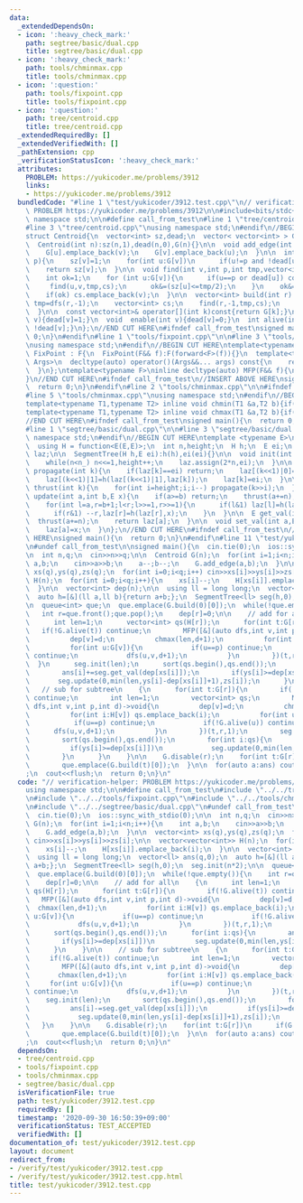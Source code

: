 ```yaml
---
data:
  _extendedDependsOn:
  - icon: ':heavy_check_mark:'
    path: segtree/basic/dual.cpp
    title: segtree/basic/dual.cpp
  - icon: ':heavy_check_mark:'
    path: tools/chminmax.cpp
    title: tools/chminmax.cpp
  - icon: ':question:'
    path: tools/fixpoint.cpp
    title: tools/fixpoint.cpp
  - icon: ':question:'
    path: tree/centroid.cpp
    title: tree/centroid.cpp
  _extendedRequiredBy: []
  _extendedVerifiedWith: []
  _pathExtension: cpp
  _verificationStatusIcon: ':heavy_check_mark:'
  attributes:
    PROBLEM: https://yukicoder.me/problems/3912
    links:
    - https://yukicoder.me/problems/3912
  bundledCode: "#line 1 \"test/yukicoder/3912.test.cpp\"\n// verification-helper:\
    \ PROBLEM https://yukicoder.me/problems/3912\n\n#include<bits/stdc++.h>\nusing\
    \ namespace std;\n\n#define call_from_test\n#line 1 \"tree/centroid.cpp\"\n\n\
    #line 3 \"tree/centroid.cpp\"\nusing namespace std;\n#endif\n//BEGIN CUT HERE\n\
    struct Centroid{\n  vector<int> sz,dead;\n  vector< vector<int> > G;\n  Centroid(){}\n\
    \  Centroid(int n):sz(n,1),dead(n,0),G(n){}\n\n  void add_edge(int u,int v){\n\
    \    G[u].emplace_back(v);\n    G[v].emplace_back(u);\n  }\n\n  int dfs(int v,int\
    \ p){\n    sz[v]=1;\n    for(int u:G[v])\n      if(u!=p and !dead[u]) sz[v]+=dfs(u,v);\n\
    \    return sz[v];\n  }\n\n  void find(int v,int p,int tmp,vector<int> &cs) {\n\
    \    int ok=1;\n    for (int u:G[v]){\n      if(u==p or dead[u]) continue;\n \
    \     find(u,v,tmp,cs);\n      ok&=(sz[u]<=tmp/2);\n    }\n    ok&=(tmp-sz[v]<=tmp/2);\n\
    \    if(ok) cs.emplace_back(v);\n  }\n\n  vector<int> build(int r) {\n    int\
    \ tmp=dfs(r,-1);\n    vector<int> cs;\n    find(r,-1,tmp,cs);\n    return cs;\n\
    \  }\n\n  const vector<int>& operator[](int k)const{return G[k];}\n  void disable(int\
    \ v){dead[v]=1;}\n  void  enable(int v){dead[v]=0;}\n  int alive(int v){return\
    \ !dead[v];}\n};\n//END CUT HERE\n#ifndef call_from_test\nsigned main(){\n  return\
    \ 0;\n}\n#endif\n#line 1 \"tools/fixpoint.cpp\"\n\n#line 3 \"tools/fixpoint.cpp\"\
    \nusing namespace std;\n#endif\n//BEGIN CUT HERE\ntemplate<typename F>\nstruct\
    \ FixPoint : F{\n  FixPoint(F&& f):F(forward<F>(f)){}\n  template<typename...\
    \ Args>\n  decltype(auto) operator()(Args&&... args) const{\n    return F::operator()(*this,forward<Args>(args)...);\n\
    \  }\n};\ntemplate<typename F>\ninline decltype(auto) MFP(F&& f){\n  return FixPoint<F>{forward<F>(f)};\n\
    }\n//END CUT HERE\n#ifndef call_from_test\n//INSERT ABOVE HERE\nsigned main(){\n\
    \  return 0;\n}\n#endif\n#line 2 \"tools/chminmax.cpp\"\n\n#ifndef call_from_test\n\
    #line 5 \"tools/chminmax.cpp\"\nusing namespace std;\n#endif\n//BEGIN CUT HERE\n\
    template<typename T1,typename T2> inline void chmin(T1 &a,T2 b){if(a>b) a=b;}\n\
    template<typename T1,typename T2> inline void chmax(T1 &a,T2 b){if(a<b) a=b;}\n\
    //END CUT HERE\n#ifndef call_from_test\nsigned main(){\n  return 0;\n}\n#endif\n\
    #line 1 \"segtree/basic/dual.cpp\"\n\n#line 3 \"segtree/basic/dual.cpp\"\nusing\
    \ namespace std;\n#endif\n//BEGIN CUT HERE\ntemplate <typename E>\nstruct SegmentTree{\n\
    \  using H = function<E(E,E)>;\n  int n,height;\n  H h;\n  E ei;\n  vector<E>\
    \ laz;\n\n  SegmentTree(H h,E ei):h(h),ei(ei){}\n\n  void init(int n_){\n    n=1;height=0;\n\
    \    while(n<n_) n<<=1,height++;\n    laz.assign(2*n,ei);\n  }\n\n  inline void\
    \ propagate(int k){\n    if(laz[k]==ei) return;\n    laz[(k<<1)|0]=h(laz[(k<<1)|0],laz[k]);\n\
    \    laz[(k<<1)|1]=h(laz[(k<<1)|1],laz[k]);\n    laz[k]=ei;\n  }\n\n  inline void\
    \ thrust(int k){\n    for(int i=height;i;i--) propagate(k>>i);\n  }\n\n  void\
    \ update(int a,int b,E x){\n    if(a>=b) return;\n    thrust(a+=n);\n    thrust(b+=n-1);\n\
    \    for(int l=a,r=b+1;l<r;l>>=1,r>>=1){\n      if(l&1) laz[l]=h(laz[l],x),l++;\n\
    \      if(r&1) --r,laz[r]=h(laz[r],x);\n    }\n  }\n\n  E get_val(int a){\n  \
    \  thrust(a+=n);\n    return laz[a];\n  }\n\n  void set_val(int a,E x){\n    thrust(a+=n);\n\
    \    laz[a]=x;\n  }\n};\n//END CUT HERE\n#ifndef call_from_test\n//INSERT ABOVE\
    \ HERE\nsigned main(){\n  return 0;\n}\n#endif\n#line 11 \"test/yukicoder/3912.test.cpp\"\
    \n#undef call_from_test\n\nsigned main(){\n  cin.tie(0);\n  ios::sync_with_stdio(0);\n\
    \n  int n,q;\n  cin>>n>>q;\n\n  Centroid G(n);\n  for(int i=1;i<n;i++){\n    int\
    \ a,b;\n    cin>>a>>b;\n    a--;b--;\n    G.add_edge(a,b);\n  }\n\n  vector<int>\
    \ xs(q),ys(q),zs(q);\n  for(int i=0;i<q;i++) cin>>xs[i]>>ys[i]>>zs[i];\n\n  vector<vector<int>>\
    \ H(n);\n  for(int i=0;i<q;i++){\n    xs[i]--;\n    H[xs[i]].emplace_back(i);\n\
    \  }\n\n  vector<int> dep(n);\n\n  using ll = long long;\n  vector<ll> ans(q,0);\n\
    \  auto h=[&](ll a,ll b){return a+b;};\n  SegmentTree<ll> seg(h,0);\n  seg.init(n*2);\n\
    \n  queue<int> que;\n  que.emplace(G.build(0)[0]);\n  while(!que.empty()){\n \
    \   int r=que.front();que.pop();\n    dep[r]=0;\n\n    // add for all\n    {\n\
    \      int len=1;\n      vector<int> qs(H[r]);\n      for(int t:G[r]){\n     \
    \   if(!G.alive(t)) continue;\n        MFP([&](auto dfs,int v,int p,int d)->void{\n\
    \          dep[v]=d;\n          chmax(len,d+1);\n          for(int i:H[v]) qs.emplace_back(i);\n\
    \          for(int u:G[v]){\n            if(u==p) continue;\n            if(!G.alive(u))\
    \ continue;\n            dfs(u,v,d+1);\n          }\n        })(t,r,1);\n    \
    \  }\n      seg.init(len);\n      sort(qs.begin(),qs.end());\n      for(int i:qs){\n\
    \        ans[i]+=seg.get_val(dep[xs[i]]);\n        if(ys[i]>=dep[xs[i]])\n   \
    \       seg.update(0,min(len,ys[i]-dep[xs[i]]+1),zs[i]);\n      }\n    }\n\n \
    \   // sub for subtree\n    {\n      for(int t:G[r]){\n        if(!G.alive(t))\
    \ continue;\n        int len=1;\n        vector<int> qs;\n        MFP([&](auto\
    \ dfs,int v,int p,int d)->void{\n          dep[v]=d;\n          chmax(len,d+1);\n\
    \          for(int i:H[v]) qs.emplace_back(i);\n          for(int u:G[v]){\n \
    \           if(u==p) continue;\n            if(!G.alive(u)) continue;\n      \
    \      dfs(u,v,d+1);\n          }\n        })(t,r,1);\n        seg.init(len);\n\
    \        sort(qs.begin(),qs.end());\n        for(int i:qs){\n          ans[i]-=seg.get_val(dep[xs[i]]);\n\
    \          if(ys[i]>=dep[xs[i]])\n            seg.update(0,min(len,ys[i]-dep[xs[i]]+1),zs[i]);\n\
    \        }\n      }\n    }\n\n    G.disable(r);\n    for(int t:G[r])\n      if(G.alive(t))\n\
    \        que.emplace(G.build(t)[0]);\n  }\n\n  for(auto a:ans) cout<<a<<\"\\n\"\
    ;\n  cout<<flush;\n  return 0;\n}\n"
  code: "// verification-helper: PROBLEM https://yukicoder.me/problems/3912\n\n#include<bits/stdc++.h>\n\
    using namespace std;\n\n#define call_from_test\n#include \"../../tree/centroid.cpp\"\
    \n#include \"../../tools/fixpoint.cpp\"\n#include \"../../tools/chminmax.cpp\"\
    \n#include \"../../segtree/basic/dual.cpp\"\n#undef call_from_test\n\nsigned main(){\n\
    \  cin.tie(0);\n  ios::sync_with_stdio(0);\n\n  int n,q;\n  cin>>n>>q;\n\n  Centroid\
    \ G(n);\n  for(int i=1;i<n;i++){\n    int a,b;\n    cin>>a>>b;\n    a--;b--;\n\
    \    G.add_edge(a,b);\n  }\n\n  vector<int> xs(q),ys(q),zs(q);\n  for(int i=0;i<q;i++)\
    \ cin>>xs[i]>>ys[i]>>zs[i];\n\n  vector<vector<int>> H(n);\n  for(int i=0;i<q;i++){\n\
    \    xs[i]--;\n    H[xs[i]].emplace_back(i);\n  }\n\n  vector<int> dep(n);\n\n\
    \  using ll = long long;\n  vector<ll> ans(q,0);\n  auto h=[&](ll a,ll b){return\
    \ a+b;};\n  SegmentTree<ll> seg(h,0);\n  seg.init(n*2);\n\n  queue<int> que;\n\
    \  que.emplace(G.build(0)[0]);\n  while(!que.empty()){\n    int r=que.front();que.pop();\n\
    \    dep[r]=0;\n\n    // add for all\n    {\n      int len=1;\n      vector<int>\
    \ qs(H[r]);\n      for(int t:G[r]){\n        if(!G.alive(t)) continue;\n     \
    \   MFP([&](auto dfs,int v,int p,int d)->void{\n          dep[v]=d;\n        \
    \  chmax(len,d+1);\n          for(int i:H[v]) qs.emplace_back(i);\n          for(int\
    \ u:G[v]){\n            if(u==p) continue;\n            if(!G.alive(u)) continue;\n\
    \            dfs(u,v,d+1);\n          }\n        })(t,r,1);\n      }\n      seg.init(len);\n\
    \      sort(qs.begin(),qs.end());\n      for(int i:qs){\n        ans[i]+=seg.get_val(dep[xs[i]]);\n\
    \        if(ys[i]>=dep[xs[i]])\n          seg.update(0,min(len,ys[i]-dep[xs[i]]+1),zs[i]);\n\
    \      }\n    }\n\n    // sub for subtree\n    {\n      for(int t:G[r]){\n   \
    \     if(!G.alive(t)) continue;\n        int len=1;\n        vector<int> qs;\n\
    \        MFP([&](auto dfs,int v,int p,int d)->void{\n          dep[v]=d;\n   \
    \       chmax(len,d+1);\n          for(int i:H[v]) qs.emplace_back(i);\n     \
    \     for(int u:G[v]){\n            if(u==p) continue;\n            if(!G.alive(u))\
    \ continue;\n            dfs(u,v,d+1);\n          }\n        })(t,r,1);\n    \
    \    seg.init(len);\n        sort(qs.begin(),qs.end());\n        for(int i:qs){\n\
    \          ans[i]-=seg.get_val(dep[xs[i]]);\n          if(ys[i]>=dep[xs[i]])\n\
    \            seg.update(0,min(len,ys[i]-dep[xs[i]]+1),zs[i]);\n        }\n   \
    \   }\n    }\n\n    G.disable(r);\n    for(int t:G[r])\n      if(G.alive(t))\n\
    \        que.emplace(G.build(t)[0]);\n  }\n\n  for(auto a:ans) cout<<a<<\"\\n\"\
    ;\n  cout<<flush;\n  return 0;\n}\n"
  dependsOn:
  - tree/centroid.cpp
  - tools/fixpoint.cpp
  - tools/chminmax.cpp
  - segtree/basic/dual.cpp
  isVerificationFile: true
  path: test/yukicoder/3912.test.cpp
  requiredBy: []
  timestamp: '2020-09-30 16:50:39+09:00'
  verificationStatus: TEST_ACCEPTED
  verifiedWith: []
documentation_of: test/yukicoder/3912.test.cpp
layout: document
redirect_from:
- /verify/test/yukicoder/3912.test.cpp
- /verify/test/yukicoder/3912.test.cpp.html
title: test/yukicoder/3912.test.cpp
---
```

